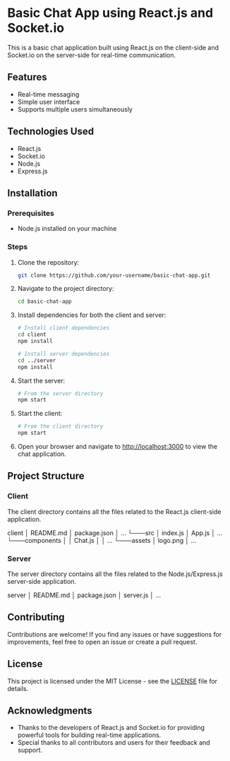 # Basic Chat App using React.js and Socket.io

This is a basic chat application built using React.js on the client-side and Socket.io on the server-side for real-time communication.

## Features
- Real-time messaging
- Simple user interface
- Supports multiple users simultaneously

## Technologies Used
- React.js
- Socket.io
- Node.js
- Express.js

## Installation

### Prerequisites
- Node.js installed on your machine

### Steps
1. Clone the repository:
    ```bash
    git clone https://github.com/your-username/basic-chat-app.git
    ```
2. Navigate to the project directory:
    ```bash
    cd basic-chat-app
    ```
3. Install dependencies for both the client and server:
    ```bash
    # Install client dependencies
    cd client
    npm install

    # Install server dependencies
    cd ../server
    npm install
    ```
4. Start the server:
    ```bash
    # From the server directory
    npm start
    ```
5. Start the client:
    ```bash
    # From the client directory
    npm start
    ```
6. Open your browser and navigate to [http://localhost:3000](http://localhost:3000) to view the chat application.

## Project Structure

### Client
The client directory contains all the files related to the React.js client-side application.

client
│ README.md
│ package.json
│ ...
└───src
│ index.js
│ App.js
│ ...
└───components
│ │ Chat.js
│ │ ...
└───assets
│ logo.png
│ ...


### Server
The server directory contains all the files related to the Node.js/Express.js server-side application.

server
│ README.md
│ package.json
│ server.js
│ ...


## Contributing
Contributions are welcome! If you find any issues or have suggestions for improvements, feel free to open an issue or create a pull request.

## License
This project is licensed under the MIT License - see the [LICENSE](LICENSE) file for details.

## Acknowledgments
- Thanks to the developers of React.js and Socket.io for providing powerful tools for building real-time applications.
- Special thanks to all contributors and users for their feedback and support.

